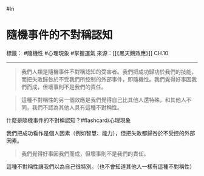 #ln 
# 隨機事件的不對稱認知
標籤： #隨機性 #心理現象 #掌握運氣
來源：[[《黑天鵝效應》]] CH.10

---

> 我們人類是隨機事件不對稱認知的受害者。我們把成功歸功於我們的技能，而把失敗歸咎於不受我們所控制的外部事件，即隨機性。我們覺得好事因我們而成，但壞事則不是我們的責任。

> 這種不對稱性的另一個效應是我們覺得自己比其他人還特殊，和其他人不同，我們不認為其他人具有這種不對稱性。

什麼是隨機事件的不對稱認知？#flashcard/心理現象 

我們把成功看作是個人因素（例如智慧、能力），但把失敗都歸咎於不受控的外部因素。
>我們覺得好事因我們而成，但壞事則不是我們的責任。

這種不對稱性讓我們以為自己很特別。（也不會知道其他人一樣有這種不對稱性）
